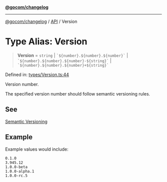 [**@gocom/changelog**](../README.md)

***

[@gocom/changelog](../README.md) / [API](../Public/API.md) / Version

# Type Alias: Version

> **Version** = `string` \| `` `${number}.${number}.${number}` `` \| `` `${number}.${number}.${number}-${string}` `` \| `` `${number}.${number}.${number}+${string}` ``

Defined in: [types/Version.ts:44](https://github.com/gocom/changelog/blob/ed37437ae187e0f1aaa4ace8c008b6fa54efd286/src/types/Version.ts#L44)

Version number.

The specified version number should follow semantic versioning rules.

## See

[Semantic Versioning](https://semver.org/)

## Example

Example values would include:
```
0.1.0
3.945.12
1.0.0-beta
1.0.0-alpha.1
1.0.0-rc.5
```
